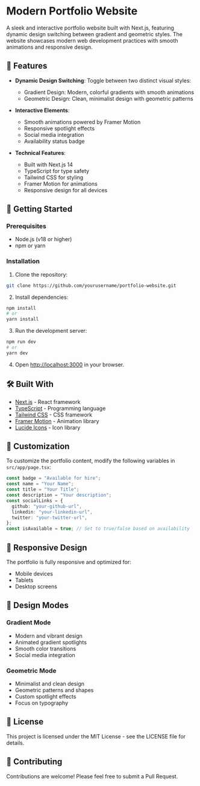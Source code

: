 # Modern Portfolio Website

A sleek and interactive portfolio website built with Next.js, featuring dynamic design switching between gradient and geometric styles. The website showcases modern web development practices with smooth animations and responsive design.

## 🌟 Features

- **Dynamic Design Switching**: Toggle between two distinct visual styles:

  - Gradient Design: Modern, colorful gradients with smooth animations
  - Geometric Design: Clean, minimalist design with geometric patterns

- **Interactive Elements**:

  - Smooth animations powered by Framer Motion
  - Responsive spotlight effects
  - Social media integration
  - Availability status badge

- **Technical Features**:
  - Built with Next.js 14
  - TypeScript for type safety
  - Tailwind CSS for styling
  - Framer Motion for animations
  - Responsive design for all devices

## 🚀 Getting Started

### Prerequisites

- Node.js (v18 or higher)
- npm or yarn

### Installation

1. Clone the repository:

```bash
git clone https://github.com/yourusername/portfolio-website.git
```

2. Install dependencies:

```bash
npm install
# or
yarn install
```

3. Run the development server:

```bash
npm run dev
# or
yarn dev
```

4. Open [http://localhost:3000](http://localhost:3000) in your browser.

## 🛠️ Built With

- [Next.js](https://nextjs.org/) - React framework
- [TypeScript](https://www.typescriptlang.org/) - Programming language
- [Tailwind CSS](https://tailwindcss.com/) - CSS framework
- [Framer Motion](https://www.framer.com/motion/) - Animation library
- [Lucide Icons](https://lucide.dev/) - Icon library

## 📝 Customization

To customize the portfolio content, modify the following variables in `src/app/page.tsx`:

```typescript
const badge = "Available for hire";
const name = "Your Name";
const title = "Your Title";
const description = "Your description";
const socialLinks = {
  github: "your-github-url",
  linkedin: "your-linkedin-url",
  twitter: "your-twitter-url",
};
const isAvailable = true; // Set to true/false based on availability
```

## 📱 Responsive Design

The portfolio is fully responsive and optimized for:

- Mobile devices
- Tablets
- Desktop screens

## 🎨 Design Modes

### Gradient Mode

- Modern and vibrant design
- Animated gradient spotlights
- Smooth color transitions
- Social media integration

### Geometric Mode

- Minimalist and clean design
- Geometric patterns and shapes
- Custom spotlight effects
- Focus on typography

## 📄 License

This project is licensed under the MIT License - see the LICENSE file for details.

## 🤝 Contributing

Contributions are welcome! Please feel free to submit a Pull Request.
